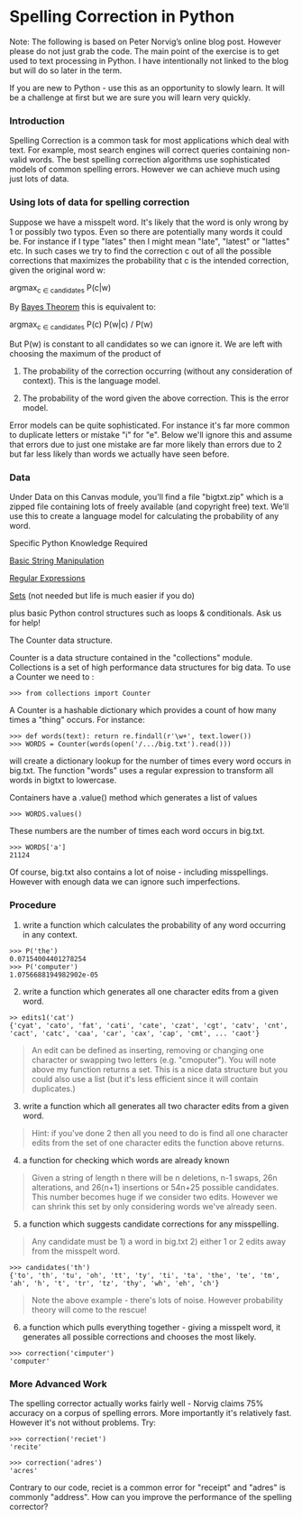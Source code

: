 # Spelling Correction in Python

Note: The following is based on Peter Norvig’s online blog post. However please do not just grab the code. The main point of the exercise is to get used to text processing in Python. I have intentionally not linked to the blog but will do so later in the term.

If you are new to Python - use this as an opportunity to slowly learn. It will be a challenge at first but we are sure you will learn very quickly.

### Introduction

Spelling Correction is a common task for most applications which deal with text. For example, most search engines will correct queries containing non-valid words. The best spelling correction algorithms use sophisticated models of common spelling errors. However we can achieve much using just lots of data. 

### Using lots of data for spelling correction

Suppose we have a misspelt word. It's likely that the word is only wrong by 1 or possibly two typos. Even so there are potentially many words it could be. For instance if I type "lates" then I might mean "late", "latest" or "lattes" etc. In such cases we try to find the correction c out of all the possible corrections  that maximizes the probability that c is the intended correction, given the original word w:

argmax<sub>c ∈ candidates</sub> P(c|w)

By [Bayes Theorem](https://en.wikipedia.org/wiki/Bayes%27_theorem) this is equivalent to:

argmax<sub>c ∈ candidates</sub> P(c) P(w|c) / P(w)


But P(w) is constant to all candidates so we can ignore it.  We are left with choosing the maximum of the product of 

1. The probability of the correction occurring (without any consideration of context). This is the language model.

2. The probability of the word given the above correction. This is the error model.

Error models can be quite sophisticated. For instance it's far more common to duplicate letters or mistake "i" for "e". Below we'll ignore this and assume that errors due to just one mistake are far more likely than errors due to 2 but far less likely than words we actually have seen before.  

### Data

Under Data on this Canvas module, you'll find a file "bigtxt.zip" which is a zipped file containing lots of freely available (and copyright free) text. We'll use this to create a language model for calculating the probability of any word.

Specific Python Knowledge Required

[Basic String Manipulation](http://www.tutorialspoint.com/python/python_strings.htm)

[Regular Expressions](http://www.tutorialspoint.com/python/python_reg_expressions.htm)

[Sets](https://docs.python.org/3/tutorial/datastructures.html) (not needed but life is much easier if you do)

plus basic Python control structures such as loops & conditionals. Ask us for help!

The Counter data structure. 

Counter is a data structure contained in the "collections" module. Collections is a set of high performance data structures for big data. To use a Counter we need to :

``` >>> from collections import Counter ```

A Counter is a hashable dictionary which provides a count of how many times a "thing" occurs. For instance:

```
>>> def words(text): return re.findall(r'\w+', text.lower())
>>> WORDS = Counter(words(open('/.../big.txt').read()))
```

will create a dictionary lookup for the number of times every word occurs in big.txt. The function "words" uses a regular expression to transform all words in bigtxt to lowercase. 

Containers have a .value() method which generates a list of values

```>>> WORDS.values()```

These numbers are the number of times each word occurs in big.txt. 

```
>>> WORDS['a']
21124
```

Of course, big.txt also contains a lot of noise - including misspellings. However with enough data we can ignore such imperfections. 

### Procedure

1. write a function which calculates the probability of any word occurring in any context.

```
>>> P('the')
0.07154004401278254
>>> P('computer')
1.0756688194982902e-05
```

2. write a function which generates all one character edits from a given word.

```
>> edits1('cat')
{'cyat', 'cato', 'fat', 'cati', 'cate', 'czat', 'cgt', 'catv', 'cnt', 'cact', 'catc', 'caa', 'car', 'cax', 'cap', 'cmt', ... 'caot'}
```

> An edit can be defined as inserting, removing or changing one character or swapping two letters (e.g. "cmoputer"). You will note above my function returns a set. This is a nice data structure but you could also use a list (but it's less efficient since it will contain duplicates.)

3. write a function which all generates all two character edits from a given word.

> Hint: if you've done 2 then all you need to do is find all one character edits from the set of one character edits the function above returns. 

4. a function for checking which words are already known

> Given a string of length n there will be n deletions,  n-1 swaps, 26n alterations, and 26(n+1) insertions or 54n+25 possible candidates. This number becomes huge if we consider two edits. However we can shrink this set by only considering words we've already seen. 

5. a function which suggests candidate corrections for any misspelling.

> Any candidate must be 1) a word in big.txt 2) either 1 or 2 edits away from the misspelt word.

```
>>> candidates('th')
{'to', 'th', 'tu', 'oh', 'tt', 'ty', 'ti', 'ta', 'the', 'te', 'tm', 'ah', 'h', 't', 'tr', 'tz', 'thy', 'wh', 'eh', 'ch'}
```

> Note the above example - there's lots of noise. However probability theory will come to the rescue!

 

6. a function which pulls everything together - giving a misspelt word, it generates all possible corrections and chooses the most likely. 

```
>>> correction('cimputer')
'computer'
```

### More Advanced Work

The spelling corrector actually works fairly well - Norvig claims 75% accuracy on a corpus of spelling errors. More importantly it's relatively fast. However it's not without problems. Try:

```
>>> correction('reciet')
'recite'

>>> correction('adres')
'acres'
```

Contrary to our code, reciet is a common error for "receipt" and "adres" is commonly "address".  How can you improve the performance of the spelling corrector?
